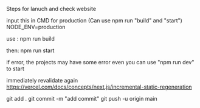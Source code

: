 Steps for lanuch and check website

input this in CMD for production (Can use npm run "build" and "start")
NODE_ENV=production

use :
npm run build

then:
npm run start

if error, the projects may have some error even you can use "npm run dev" to start

immediately revalidate again
https://vercel.com/docs/concepts/next.js/incremental-static-regeneration

git add .
git commit -m "add commit"
git push -u origin main
